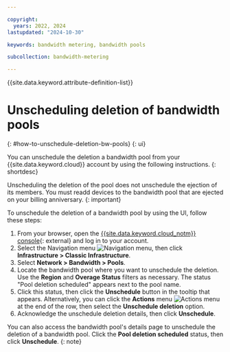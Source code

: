 ```yaml
---

copyright:
  years: 2022, 2024
lastupdated: "2024-10-30"

keywords: bandwidth metering, bandwidth pools

subcollection: bandwidth-metering

---
```


{{site.data.keyword.attribute-definition-list}}

# Unscheduling deletion of bandwidth pools
{: #how-to-unschedule-deletion-bw-pools}
{: ui}

You can unschedule the deletion a bandwidth pool from your {{site.data.keyword.cloud}} account by using the following instructions. 
{: shortdesc}

Unscheduling the deletion of the pool does not unschedule the ejection of its members. You must readd devices to the bandwidth pool that are ejected on your billing anniversary. 
{: important}

To unschedule the deletion of a bandwidth pool by using the UI, follow these steps:

1. From your browser, open the [{{site.data.keyword.cloud_notm}} console](/login){: external} and log in to your account.
1. Select the Navigation menu ![Navigation menu](../icons/icon_hamburger.svg), then click **Infrastructure > Classic Infrastructure**.
1. Select **Network > Bandwidth > Pools**.
1. Locate the bandwidth pool where you want to unschedule the deletion. Use the **Region** and **Overage Status** filters as necessary. The status "Pool deletion scheduled" appears next to the pool name.
1. Click this status, then click the **Unschedule** button in the tooltip that appears. Alternatively, you can click the **Actions** menu ![Actions menu](../icons/action-menu-icon.svg) at the end of the row, then select the **Unschedule deletion** option.
1. Acknowledge the unschedule deletion details, then click **Unschedule**.

You can also access the bandwidth pool's details page to unschedule the deletion of a bandwidth pool. Click the **Pool deletion scheduled** status, then click **Unschedule**.
{: note}
